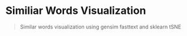 # Similiar Words Visualization

> Similar words visualization using gensim fasttext and sklearn tSNE